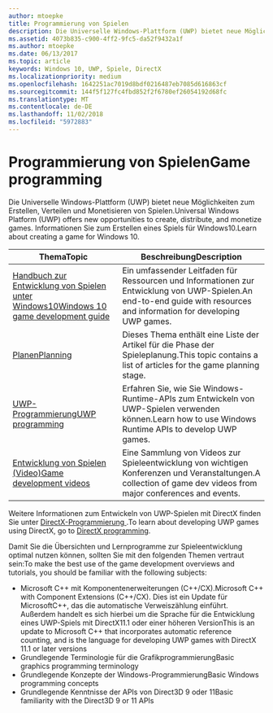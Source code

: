 ```yaml
---
author: mtoepke
title: Programmierung von Spielen
description: Die Universelle Windows-Plattform (UWP) bietet neue Möglichkeiten zum Erstellen, Verteilen und Monetisieren von Spielen. Hier erhalten Sie Informationen zum Starten eines neuen Spiels oder Portieren eines vorhandenen Spiels.
ms.assetid: 4073b835-c900-4ff2-9fc5-da52f9432a1f
ms.author: mtoepke
ms.date: 06/13/2017
ms.topic: article
keywords: Windows 10, UWP, Spiele, DirectX
ms.localizationpriority: medium
ms.openlocfilehash: 1642251ac7019d8bdf0216487eb7085d616863cf
ms.sourcegitcommit: 144f5f127fc4fbd852f2f6780ef26054192d68fc
ms.translationtype: MT
ms.contentlocale: de-DE
ms.lasthandoff: 11/02/2018
ms.locfileid: "5972883"
---
```

# <a name="game-programming"></a><span data-ttu-id="9caa1-105">Programmierung von Spielen</span><span class="sxs-lookup"><span data-stu-id="9caa1-105">Game programming</span></span>

<span data-ttu-id="9caa1-106">Die Universelle Windows-Plattform (UWP) bietet neue Möglichkeiten zum Erstellen, Verteilen und Monetisieren von Spielen.</span><span class="sxs-lookup"><span data-stu-id="9caa1-106">Universal Windows Platform (UWP) offers new opportunities to create, distribute, and monetize games.</span></span> <span data-ttu-id="9caa1-107">Informationen Sie zum Erstellen eines Spiels für Windows10.</span><span class="sxs-lookup"><span data-stu-id="9caa1-107">Learn about creating a game for Windows 10.</span></span>

| <span data-ttu-id="9caa1-108">Thema</span><span class="sxs-lookup"><span data-stu-id="9caa1-108">Topic</span></span> | <span data-ttu-id="9caa1-109">Beschreibung</span><span class="sxs-lookup"><span data-stu-id="9caa1-109">Description</span></span> |
|---------------------------------------------------------------------------------------------------------------------------------------------------|-------------------------------------------------------------------------------------------------------------------------------------------------------------------------------------------------------------------------------------------------------------------------------------------------------------------------------------------------------------------------------------------------------------------------------------------------------------------------------|
| [<span data-ttu-id="9caa1-110">Handbuch zur Entwicklung von Spielen unter Windows10</span><span class="sxs-lookup"><span data-stu-id="9caa1-110">Windows 10 game development guide</span></span>](e2e.md) | <span data-ttu-id="9caa1-111">Ein umfassender Leitfaden für Ressourcen und Informationen zur Entwicklung von UWP-Spielen.</span><span class="sxs-lookup"><span data-stu-id="9caa1-111">An end-to-end guide with resources and information for developing UWP games.</span></span> |
| [<span data-ttu-id="9caa1-112">Planen</span><span class="sxs-lookup"><span data-stu-id="9caa1-112">Planning</span></span>](planning.md) | <span data-ttu-id="9caa1-113">Dieses Thema enthält eine Liste der Artikel für die Phase der Spieleplanung.</span><span class="sxs-lookup"><span data-stu-id="9caa1-113">This topic contains a list of articles for the game planning stage.</span></span> |
| [<span data-ttu-id="9caa1-114">UWP-Programmierung</span><span class="sxs-lookup"><span data-stu-id="9caa1-114">UWP programming</span></span>](uwp-programming.md) | <span data-ttu-id="9caa1-115">Erfahren Sie, wie Sie Windows-Runtime-APIs zum Entwickeln von UWP-Spielen verwenden können.</span><span class="sxs-lookup"><span data-stu-id="9caa1-115">Learn how to use Windows Runtime APIs to develop UWP games.</span></span> |
| [<span data-ttu-id="9caa1-116">Entwicklung von Spielen (Video)</span><span class="sxs-lookup"><span data-stu-id="9caa1-116">Game development videos</span></span>](game-development-videos.md) | <span data-ttu-id="9caa1-117">Eine Sammlung von Videos zur Spieleentwicklung von wichtigen Konferenzen und Veranstaltungen.</span><span class="sxs-lookup"><span data-stu-id="9caa1-117">A collection of game dev videos from major conferences and events.</span></span> |

<span data-ttu-id="9caa1-118">Weitere Informationen zum Entwickeln von UWP-Spielen mit DirectX finden Sie unter [DirectX-Programmierung ](directx-programming.md).</span><span class="sxs-lookup"><span data-stu-id="9caa1-118">To learn about developing UWP games using DirectX, go to [DirectX programming](directx-programming.md).</span></span>

<span data-ttu-id="9caa1-119">Damit Sie die Übersichten und Lernprogramme zur Spieleentwicklung optimal nutzen können, sollten Sie mit den folgenden Themen vertraut sein:</span><span class="sxs-lookup"><span data-stu-id="9caa1-119">To make the best use of the game development overviews and tutorials, you should be familiar with the following subjects:</span></span>

-   <span data-ttu-id="9caa1-120">Microsoft C++ mit Komponentenerweiterungen (C++/CX).</span><span class="sxs-lookup"><span data-stu-id="9caa1-120">Microsoft C++ with Component Extensions (C++/CX).</span></span> <span data-ttu-id="9caa1-121">Dies ist ein Update für MicrosoftC++, das die automatische Verweiszählung einführt. Außerdem handelt es sich hierbei um die Sprache für die Entwicklung eines UWP-Spiels mit DirectX11.1 oder einer höheren Version</span><span class="sxs-lookup"><span data-stu-id="9caa1-121">This is an update to Microsoft C++ that incorporates automatic reference counting, and is the language for developing UWP games with DirectX 11.1 or later versions</span></span>
-   <span data-ttu-id="9caa1-122">Grundlegende Terminologie für die Grafikprogrammierung</span><span class="sxs-lookup"><span data-stu-id="9caa1-122">Basic graphics programming terminology</span></span>
-   <span data-ttu-id="9caa1-123">Grundlegende Konzepte der Windows-Programmierung</span><span class="sxs-lookup"><span data-stu-id="9caa1-123">Basic Windows programming concepts</span></span>
-   <span data-ttu-id="9caa1-124">Grundlegende Kenntnisse der APIs von Direct3D 9 oder 11</span><span class="sxs-lookup"><span data-stu-id="9caa1-124">Basic familiarity with the Direct3D 9 or 11 APIs</span></span>

 

 




